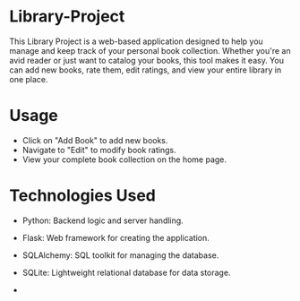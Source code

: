 # Library-Project
This Library Project is a web-based application designed to help you manage and keep track of your personal book collection. Whether you're an avid reader or just want to catalog your books, this tool makes it easy. You can add new books, rate them, edit ratings, and view your entire library in one place.

# Usage
- Click on "Add Book" to add new books.
- Navigate to "Edit" to modify book ratings.
- View your complete book collection on the home page.

# Technologies Used
- Python: Backend logic and server handling.
- Flask: Web framework for creating the application.
- SQLAlchemy: SQL toolkit for managing the database.
- SQLite: Lightweight relational database for data storage.

- 
